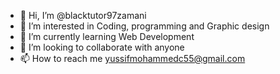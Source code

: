 - 👋 Hi, I’m @blacktutor97zamani
- 👀 I’m interested in Coding, programming and Graphic design
- 🌱 I’m currently learning Web Development
- 💞️ I’m looking to collaborate with anyone 
- 📫 How to reach me yussifmohammedc55@gmail.com 

<!---
blacktutor97zamani/blacktutor97zamani is a ✨ special ✨ repository because its `README.md` (this file) appears on your GitHub profile.
You can click the Preview link to take a look at your changes.
--->
